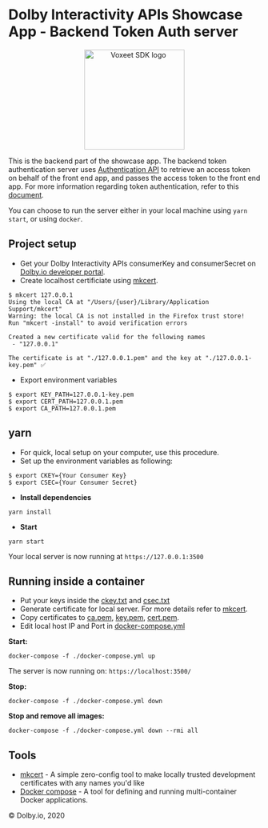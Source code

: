 Dolby Interactivity APIs Showcase App - Backend Token Auth server
=====================

<p align="center">
<img src="https://cdn.dolby.io/wp-content/uploads/2020/05/Dolbyio-white-horizontal-e1589344433251.jpg" alt="Voxeet SDK logo" title="Dolby.io logo" width="200"/>
</p>

This is the backend part of the showcase app. The backend token authentication server uses [Authentication API](https://dolby.io/developers/interactivity-apis/rest-apis/authentication#operation/postOAuthToken) to retrieve an access token on behalf of the front end app, and passes the access token to the front end app. For more information regarding token authentication, refer to this [document](https://dolby.io/developers/interactivity-apis/client-sdk/initializing).

You can choose to run the server either in your local machine using `yarn start`, or using `docker`.

## Project setup

- Get your Dolby Interactivity APIs consumerKey and consumerSecret on [Dolby.io developer portal](https://dolby.io/developers/interactivity-apis/client-sdk/initializing).
- Create localhost certificiate using [mkcert](https://github.com/FiloSottile/mkcert).
```
$ mkcert 127.0.0.1
Using the local CA at "/Users/{user}/Library/Application Support/mkcert" 
Warning: the local CA is not installed in the Firefox trust store! 
Run "mkcert -install" to avoid verification errors 

Created a new certificate valid for the following names 
 - "127.0.0.1"

The certificate is at "./127.0.0.1.pem" and the key at "./127.0.0.1-key.pem" ✅

```
- Export environment variables
```
$ export KEY_PATH=127.0.0.1-key.pem 
$ export CERT_PATH=127.0.0.1.pem 
$ export CA_PATH=127.0.0.1.pem
```
## yarn
 - For quick, local setup on your computer, use this procedure.
 - Set up the environment variables as following:
 ```
$ export CKEY={Your Consumer Key}
$ export CSEC={Your Consumer Secret}
 ```
 - **Install dependencies**
 ```
 yarn install
 ```
 - **Start**
 ```
 yarn start
 ```
 Your local server is now running at `https://127.0.0.1:3500`

## Running inside a container

 - Put your keys inside the [ckey.txt](./certs/ckey.txt) and [csec.txt](./certs/csec.txt)
 - Generate certificate for local server. For more details refer to [mkcert](https://github.com/FiloSottile/mkcert). 
 - Copy certificates to [ca.pem](./certs/ca.pem), [key.pem](./certs/key.pem), [cert.pem](./certs/cert.pem).
 - Edit local host IP and Port in [docker-compose.yml](./docker-compose.yml)

**Start:**

`docker-compose -f ./docker-compose.yml up`

The server is now running on: `https://localhost:3500/`

**Stop:**

`docker-compose -f ./docker-compose.yml down`

**Stop and remove all images:**

`docker-compose -f ./docker-compose.yml down --rmi all`

## Tools
  * [mkcert](https://github.com/FiloSottile/mkcert) - A simple zero-config tool to make locally trusted development certificates with any names you'd like
  * [Docker compose](https://docs.docker.com/compose/) - A tool for defining and running multi-container Docker applications.

© Dolby.io, 2020
